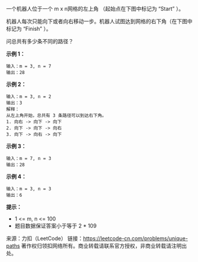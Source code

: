 一个机器人位于一个 m x n网格的左上角 （起始点在下图中标记为 “Start” ）。

机器人每次只能向下或者向右移动一步。机器人试图达到网格的右下角（在下图中标记为 “Finish” ）。

问总共有多少条不同的路径？



**示例 1：**

```
输入：m = 3, n = 7
输出：28
```
**示例 2：**
```
输入：m = 3, n = 2
输出：3
解释：
从左上角开始，总共有 3 条路径可以到达右下角。
1. 向右 -> 向下 -> 向下
2. 向下 -> 向下 -> 向右
3. 向下 -> 向右 -> 向下
```
**示例 3：**
```
输入：m = 7, n = 3
输出：28
```
**示例 4：**
```
输入：m = 3, n = 3
输出：6
```


**提示：**

* 1 <= m, n <= 100
* 题目数据保证答案小于等于 2 * 109

来源：力扣（LeetCode）
链接：https://leetcode-cn.com/problems/unique-paths
著作权归领扣网络所有。商业转载请联系官方授权，非商业转载请注明出处。